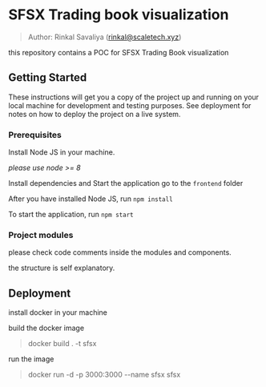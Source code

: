 # SFSX Trading book visualization

> Author: Rinkal Savaliya (rinkal@scaletech.xyz)

this repository contains a POC for SFSX Trading Book visualization

## Getting Started

These instructions will get you a copy of the project up and running on your local machine for development and testing purposes. See deployment for notes on how to deploy the project on a live system.

### Prerequisites
Install Node JS in your machine.

*please use node >= 8*

Install dependencies and Start the application
go to the `frontend` folder

After you have installed Node JS, run `npm install`

To start the application, run `npm start`

### Project modules
please check code comments inside the modules and components.

the structure is self explanatory.


## Deployment
install docker in your machine

build the docker image

> docker build . -t sfsx

run the image

> docker run -d -p 3000:3000 --name sfsx sfsx
